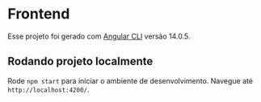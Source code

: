 # Frontend
Esse projeto foi gerado com [Angular CLI](https://github.com/angular/angular-cli)  versão 14.0.5.

## Rodando projeto localmente
Rode `npm start` para iniciar o ambiente de desenvolvimento. 
Navegue até `http://localhost:4200/`.
